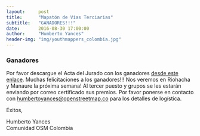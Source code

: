 ```yaml
---
layout:     post
title:      "Mapatón de Vías Terciarias"
subtitle:   "GANADORES!!!"
date:       2016-08-30 17:00:00
author:     "Humberto Yances"
header-img: "img/youthmappers_colombia.jpg"
---
```


<h3><strong>Ganadores</strong></h3>
Por favor descargue el Acta del Jurado con los ganadores <a href="https://drive.google.com/file/d/0B19WcoSjCmvnU3padWtobjc1ZE0/view?usp=sharing" target="_blank">desde este enlace</a>.  Muchas felicitaciones a los ganadores!!!  Nos veremos en Riohacha y Manaure la próxima semana! Al tercer puesto y grupos se les estarán enviando por correo certificado sus premios.  Por favor ponerse en contacto con <a href="mailto:humbertoyances@openstreetmap.co">humbertoyances@openstreetmap.co</a> para los detalles de logística.

Éxitos,

Humberto Yances
<br>
Comunidad OSM Colombia
